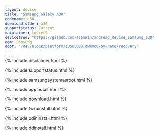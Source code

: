 ```yaml
---
layout: device
title: "Samsung Galaxy A30"
codename: a30
downloadfolder: a30
supportstatus: Current
maintainer: topser9
devicetree: "https://github.com/TeamWin/android_device_samsung_a30"
oem: Samsung
ddof: "/dev/block/platform/13500000.dwmmc0/by-name/recovery"
---
```


{% include disclaimer.html %}

{% include supportstatus.html %}

{% include samsungsystemasroot.html %}

{% include appinstall.html %}

{% include download.html %}

{% include twrpinstall.html %}

{% include odininstall.html %}

{% include ddinstall.html %}
